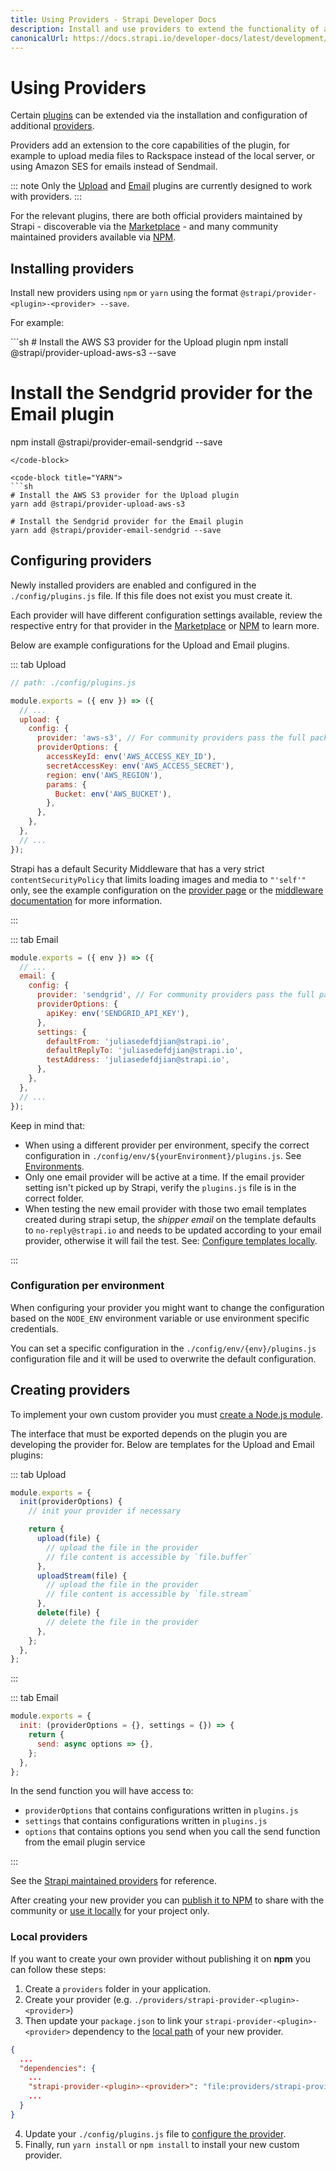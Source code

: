 ```yaml
---
title: Using Providers - Strapi Developer Docs
description: Install and use providers to extend the functionality of available plugins.
canonicalUrl: https://docs.strapi.io/developer-docs/latest/development/using-providers.html
---
```


# Using Providers

Certain [plugins](../../../user-docs/latest/plugins/introduction-to-plugins.md) can be extended via the installation and configuration of additional [providers](../../../user-docs/latest/plugins/introduction-to-plugins.md#providers).

Providers add an extension to the core capabilities of the plugin, for example to upload media files to Rackspace instead of the local server, or using Amazon SES for emails instead of Sendmail.

::: note
Only the [Upload](./upload.md) and [Email](./email.md) plugins are currently designed to work with providers. 
:::

For the relevant plugins, there are both official providers maintained by Strapi - discoverable via the [Marketplace](../../../user-docs/latest/plugins/installing-plugins-via-marketplace.md) - and many community maintained providers available via [NPM](https://www.npmjs.com/).

## Installing providers

Install new providers using `npm` or `yarn` using the format `@strapi/provider-<plugin>-<provider> --save`.

For example:

<code-group>

<code-block title="NPM">
```sh
# Install the AWS S3 provider for the Upload plugin
npm install @strapi/provider-upload-aws-s3 --save

# Install the Sendgrid provider for the Email plugin
npm install @strapi/provider-email-sendgrid --save
```
</code-block>

<code-block title="YARN">
```sh
# Install the AWS S3 provider for the Upload plugin
yarn add @strapi/provider-upload-aws-s3

# Install the Sendgrid provider for the Email plugin
yarn add @strapi/provider-email-sendgrid --save
```
</code-block>

</code-group>

## Configuring providers

Newly installed providers are enabled and configured in the `./config/plugins.js` file. If this file does not exist you must create it.

Each provider will have different configuration settings available, review the respective entry for that provider in the [Marketplace](../../../user-docs/latest/plugins/installing-plugins-via-marketplace.md) or [NPM](https://www.npmjs.com/) to learn more.

Below are example configurations for the Upload and Email plugins.

::: tab Upload

```js
// path: ./config/plugins.js

module.exports = ({ env }) => ({
  // ...
  upload: {
    config: {
      provider: 'aws-s3', // For community providers pass the full package name (e.g. provider: 'strapi-provider-upload-google-cloud-storage')
      providerOptions: {
        accessKeyId: env('AWS_ACCESS_KEY_ID'),
        secretAccessKey: env('AWS_ACCESS_SECRET'),
        region: env('AWS_REGION'),
        params: {
          Bucket: env('AWS_BUCKET'),
        },
      },
    },
  },
  // ...
});
```

Strapi has a default Security Middleware that has a very strict `contentSecurityPolicy` that limits loading images and media to `"'self'"` only, see the example configuration on the [provider page](https://www.npmjs.com/package/@strapi/provider-upload-aws-s3) or the [middleware documentation](/developer-docs/latest/setup-deployment-guides/configurations/required/middlewares.md#loading-order) for more information.

:::

::: tab Email

```js
module.exports = ({ env }) => ({
  // ...
  email: {
    config: {
      provider: 'sendgrid', // For community providers pass the full package name (e.g. provider: 'strapi-provider-email-mandrill')
      providerOptions: {
        apiKey: env('SENDGRID_API_KEY'),
      },
      settings: {
        defaultFrom: 'juliasedefdjian@strapi.io',
        defaultReplyTo: 'juliasedefdjian@strapi.io',
        testAddress: 'juliasedefdjian@strapi.io',
      },
    },
  },
  // ...
});
```

Keep in mind that:

* When using a different provider per environment, specify the correct configuration in `./config/env/${yourEnvironment}/plugins.js`. See [Environments](/developer-docs/latest/setup-deployment-guides/configurations/optional/environment.md).
* Only one email provider will be active at a time. If the email provider setting isn't picked up by Strapi, verify the `plugins.js` file is in the correct folder.
* When testing the new email provider with those two email templates created during strapi setup, the _shipper email_ on the template defaults to `no-reply@strapi.io` and needs to be updated according to your email provider, otherwise it will fail the test. See: [Configure templates locally](/user-docs/latest/settings/configuring-users-permissions-plugin-settings.md#configuring-email-templates).

:::

### Configuration per environment

When configuring your provider you might want to change the configuration based on the `NODE_ENV` environment variable or use environment specific credentials.

You can set a specific configuration in the `./config/env/{env}/plugins.js` configuration file and it will be used to overwrite the default configuration.

## Creating providers

To implement your own custom provider you must [create a Node.js module](https://docs.npmjs.com/creating-node-js-modules).

The interface that must be exported depends on the plugin you are developing the provider for. Below are templates for the Upload and Email plugins:

::: tab Upload

```js
module.exports = {
  init(providerOptions) {
    // init your provider if necessary

    return {
      upload(file) {
        // upload the file in the provider
        // file content is accessible by `file.buffer`
      },
      uploadStream(file) {
        // upload the file in the provider
        // file content is accessible by `file.stream`
      },
      delete(file) {
        // delete the file in the provider
      },
    };
  },
};
```
:::

::: tab Email

```js
module.exports = {
  init: (providerOptions = {}, settings = {}) => {
    return {
      send: async options => {},
    };
  },
};
```

In the send function you will have access to:

* `providerOptions` that contains configurations written in `plugins.js`
* `settings` that contains configurations written in `plugins.js`
* `options` that contains options you send when you call the send function from the email plugin service

:::

See the [Strapi maintained providers](https://github.com/strapi/strapi/tree/master/packages/providers) for reference.

After creating your new provider you can [publish it to NPM](https://docs.npmjs.com/creating-and-publishing-unscoped-public-packages) to share with the community or [use it locally](#local-providers) for your project only.

### Local providers

If you want to create your own provider without publishing it on **npm** you can follow these steps:

1. Create a `providers` folder in your application.
2. Create your provider (e.g. `./providers/strapi-provider-<plugin>-<provider>`)
3. Then update your `package.json` to link your `strapi-provider-<plugin>-<provider>` dependency to the [local path](https://docs.npmjs.com/files/package.json#local-paths) of your new provider.

```json
{
  ...
  "dependencies": {
    ...
    "strapi-provider-<plugin>-<provider>": "file:providers/strapi-provider-<plugin>-<provider>",
    ...
  }
}
```

4. Update your `./config/plugins.js` file to [configure the provider](#configuring-providers).
5. Finally, run `yarn install` or `npm install` to install your new custom provider.